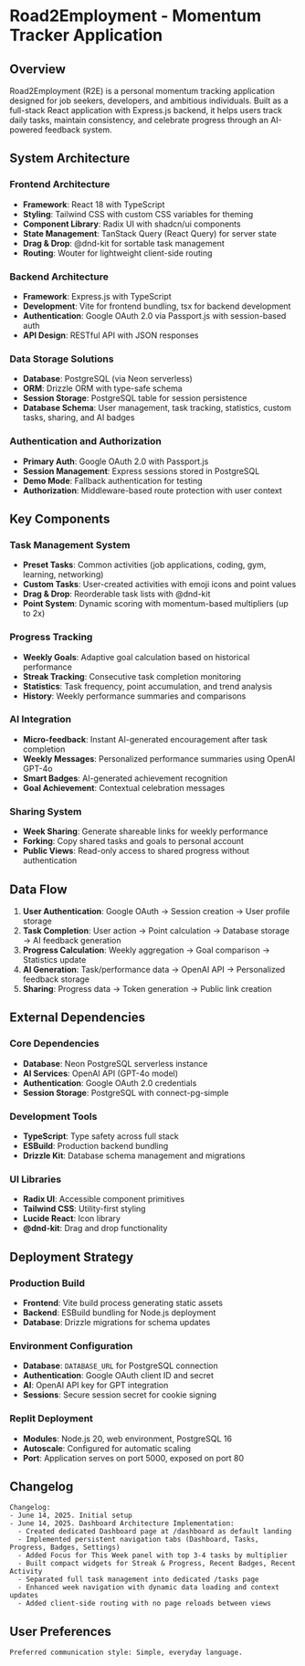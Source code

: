 # Road2Employment - Momentum Tracker Application

## Overview

Road2Employment (R2E) is a personal momentum tracking application designed for job seekers, developers, and ambitious individuals. Built as a full-stack React application with Express.js backend, it helps users track daily tasks, maintain consistency, and celebrate progress through an AI-powered feedback system.

## System Architecture

### Frontend Architecture
- **Framework**: React 18 with TypeScript
- **Styling**: Tailwind CSS with custom CSS variables for theming
- **Component Library**: Radix UI with shadcn/ui components
- **State Management**: TanStack Query (React Query) for server state
- **Drag & Drop**: @dnd-kit for sortable task management
- **Routing**: Wouter for lightweight client-side routing

### Backend Architecture  
- **Framework**: Express.js with TypeScript
- **Development**: Vite for frontend bundling, tsx for backend development
- **Authentication**: Google OAuth 2.0 via Passport.js with session-based auth
- **API Design**: RESTful API with JSON responses

### Data Storage Solutions
- **Database**: PostgreSQL (via Neon serverless)
- **ORM**: Drizzle ORM with type-safe schema
- **Session Storage**: PostgreSQL table for session persistence
- **Database Schema**: User management, task tracking, statistics, custom tasks, sharing, and AI badges

### Authentication and Authorization
- **Primary Auth**: Google OAuth 2.0 with Passport.js
- **Session Management**: Express sessions stored in PostgreSQL
- **Demo Mode**: Fallback authentication for testing
- **Authorization**: Middleware-based route protection with user context

## Key Components

### Task Management System
- **Preset Tasks**: Common activities (job applications, coding, gym, learning, networking)
- **Custom Tasks**: User-created activities with emoji icons and point values
- **Drag & Drop**: Reorderable task lists with @dnd-kit
- **Point System**: Dynamic scoring with momentum-based multipliers (up to 2x)

### Progress Tracking
- **Weekly Goals**: Adaptive goal calculation based on historical performance
- **Streak Tracking**: Consecutive task completion monitoring
- **Statistics**: Task frequency, point accumulation, and trend analysis
- **History**: Weekly performance summaries and comparisons

### AI Integration
- **Micro-feedback**: Instant AI-generated encouragement after task completion
- **Weekly Messages**: Personalized performance summaries using OpenAI GPT-4o
- **Smart Badges**: AI-generated achievement recognition
- **Goal Achievement**: Contextual celebration messages

### Sharing System
- **Week Sharing**: Generate shareable links for weekly performance
- **Forking**: Copy shared tasks and goals to personal account
- **Public Views**: Read-only access to shared progress without authentication

## Data Flow

1. **User Authentication**: Google OAuth → Session creation → User profile storage
2. **Task Completion**: User action → Point calculation → Database storage → AI feedback generation
3. **Progress Calculation**: Weekly aggregation → Goal comparison → Statistics update
4. **AI Generation**: Task/performance data → OpenAI API → Personalized feedback storage
5. **Sharing**: Progress data → Token generation → Public link creation

## External Dependencies

### Core Dependencies
- **Database**: Neon PostgreSQL serverless instance
- **AI Services**: OpenAI API (GPT-4o model)
- **Authentication**: Google OAuth 2.0 credentials
- **Session Storage**: PostgreSQL with connect-pg-simple

### Development Tools
- **TypeScript**: Type safety across full stack
- **ESBuild**: Production backend bundling
- **Drizzle Kit**: Database schema management and migrations

### UI Libraries
- **Radix UI**: Accessible component primitives
- **Tailwind CSS**: Utility-first styling
- **Lucide React**: Icon library
- **@dnd-kit**: Drag and drop functionality

## Deployment Strategy

### Production Build
- **Frontend**: Vite build process generating static assets
- **Backend**: ESBuild bundling for Node.js deployment
- **Database**: Drizzle migrations for schema updates

### Environment Configuration
- **Database**: `DATABASE_URL` for PostgreSQL connection
- **Authentication**: Google OAuth client ID and secret
- **AI**: OpenAI API key for GPT integration
- **Sessions**: Secure session secret for cookie signing

### Replit Deployment
- **Modules**: Node.js 20, web environment, PostgreSQL 16
- **Autoscale**: Configured for automatic scaling
- **Port**: Application serves on port 5000, exposed on port 80

## Changelog

```
Changelog:
- June 14, 2025. Initial setup
- June 14, 2025. Dashboard Architecture Implementation:
  - Created dedicated Dashboard page at /dashboard as default landing
  - Implemented persistent navigation tabs (Dashboard, Tasks, Progress, Badges, Settings)
  - Added Focus for This Week panel with top 3-4 tasks by multiplier
  - Built compact widgets for Streak & Progress, Recent Badges, Recent Activity
  - Separated full task management into dedicated /tasks page
  - Enhanced week navigation with dynamic data loading and context updates
  - Added client-side routing with no page reloads between views
```

## User Preferences

```
Preferred communication style: Simple, everyday language.
```